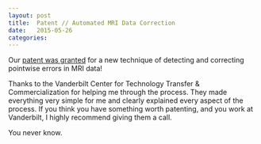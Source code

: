 ```yaml
---
layout: post
title:  Patent // Automated MRI Data Correction
date:   2015-05-26
categories:
---
```


Our [patent was granted](https://www.google.com/patents/US9042623) for a new technique of detecting and correcting pointwise errors in MRI data!

Thanks to the Vanderbilt Center for Technology Transfer & Commercialization for helping me through the process.  They made everything very simple for me and clearly explained every aspect of the process. If you think you have something worth patenting, and you work at Vanderbilt, I highly recommend giving them a call. 

You never know.
